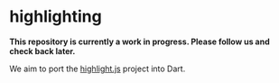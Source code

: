 # highlighting

**This repository is currently a work in progress. Please follow us and check back later.**

We aim to port the [highlight.js](https://highlightjs.org) project into Dart.
